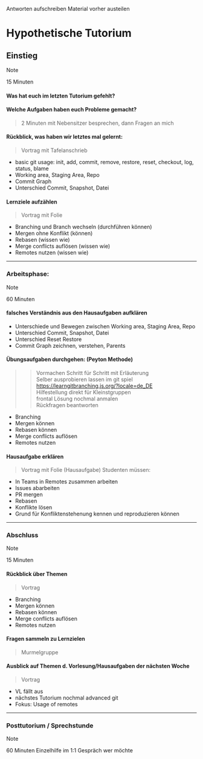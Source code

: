 Antworten aufschreiben
Material vorher austeilen

# Hypothetische Tutorium
## Einstieg
> [!NOTE]
> 15 Minuten

#### Was hat euch im letzten Tutorium gefehlt? 
#### Welche Aufgaben haben euch Probleme gemacht?
> 2 Minuten mit Nebensitzer besprechen, dann Fragen an mich
#### Rückblick, was haben wir letztes mal gelernt:
> Vortrag mit Tafelanschrieb
- basic git usage: init, add, commit, remove, restore, reset, checkout, log, status, blame
- Working area, Staging Area, Repo
- Commit Graph
- Unterschied Commit, Snapshot, Datei

#### Lernziele aufzählen
> Vortrag mit Folie
-   Branching und Branch wechseln (durchführen können)
-   Mergen ohne Konflikt (können)
-   Rebasen (wissen wie)
-   Merge conflicts auflösen (wissen wie)
-   Remotes nutzen (wissen wie)

--------------------------------------------------

### Arbeitsphase:
> [!NOTE]
> 60 Minuten
#### falsches Verständnis aus den Hausaufgaben aufklären
- Unterschiede und Bewegen zwischen Working area, Staging Area, Repo
- Unterschied Commit, Snapshot, Datei
- Unterschied Reset Restore
- Commit Graph zeichnen, verstehen, Parents

#### Übungsaufgaben durchgehen: (Peyton Methode)
>> Vormachen Schritt für Schritt mit Erläuterung  
 Selber ausprobieren lassen im git spiel https://learngitbranching.js.org/?locale=de_DE   
 Hilfestellung direkt für Kleinstgruppen  
 frontal Lösung nochmal anmalen  
 Rückfragen beantworten  
>>
- Branching
- Mergen können
- Rebasen können
- Merge conflicts auflösen
- Remotes nutzen

#### Hausaufgabe erklären
> Vortrag mit Folie (Hausaufgabe)
Studenten müssen:
- In Teams in Remotes zusammen arbeiten
- Issues abarbeiten
- PR mergen
- Rebasen
- Konflikte lösen
- Grund für Konfliktenstehenung kennen und reproduzieren können

----------------------------------------------------------
### Abschluss
> [!NOTE]
> 15 Minuten
#### Rückblick über Themen
> Vortrag
- Branching
- Mergen können
- Rebasen können
- Merge conflicts auflösen
- Remotes nutzen

#### Fragen sammeln zu Lernzielen 
> Murmelgruppe
#### Ausblick auf Themen d. Vorlesung/Hausaufgaben der nächsten Woche
> Vortrag
- VL fällt aus
- nächstes Tutorium nochmal advanced git
- Fokus: Usage of remotes
----------------------------------------------------------
### Posttutorium / Sprechstunde
> [!NOTE]
> 60 Minuten
Einzelhilfe im 1:1 Gespräch wer möchte
